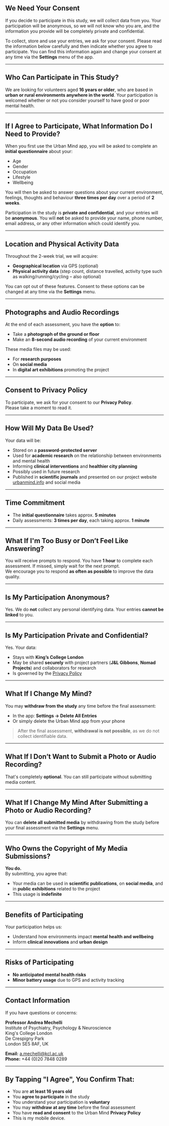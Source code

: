 ## We Need Your Consent

If you decide to participate in this study, we will collect data from you. Your participation will be anonymous, so we will not know who you are, and the information you provide will be completely private and confidential.

To collect, store and use your entries, we ask for your consent. Please read the information below carefully and then indicate whether you agree to participate. You can find this information again and change your consent at any time via the **Settings** menu of the app.

---

## Who Can Participate in This Study?

We are looking for volunteers aged **16 years or older**, who are based in **urban or rural environments anywhere in the world**. Your participation is welcomed whether or not you consider yourself to have good or poor mental health.

---

## If I Agree to Participate, What Information Do I Need to Provide?

When you first use the Urban Mind app, you will be asked to complete an **initial questionnaire** about your:

- Age  
- Gender  
- Occupation  
- Lifestyle  
- Wellbeing  

You will then be asked to answer questions about your current environment, feelings, thoughts and behaviour **three times per day** over a period of **2 weeks**.

Participation in the study is **private and confidential**, and your entries will be **anonymous**. You will **not** be asked to provide your name, phone number, email address, or any other information which could identify you.

---

## Location and Physical Activity Data

Throughout the 2-week trial, we will acquire:

- **Geographical location** via GPS (optional)
- **Physical activity data** (step count, distance travelled, activity type such as walking/running/cycling – also optional)

You can opt out of these features. Consent to these options can be changed at any time via the **Settings** menu.

---

## Photographs and Audio Recordings

At the end of each assessment, you have the **option** to:

- Take a **photograph of the ground or floor**
- Make an **8-second audio recording** of your current environment

These media files may be used:

- For **research purposes**
- On **social media**
- In **digital art exhibitions** promoting the project

---

## Consent to Privacy Policy

To participate, we ask for your consent to our **Privacy Policy**.  
Please take a moment to read it.

---

## How Will My Data Be Used?

Your data will be:

- Stored on a **password-protected server**
- Used for **academic research** on the relationship between environments and mental health
- Informing **clinical interventions** and **healthier city planning**
- Possibly used in future research
- Published in **scientific journals** and presented on our project website [urbanmind.info](http://www.urbanmind.info) and social media

---

## Time Commitment

- The **initial questionnaire** takes approx. **5 minutes**
- Daily assessments: **3 times per day**, each taking approx. **1 minute**

---

## What If I'm Too Busy or Don’t Feel Like Answering?

You will receive prompts to respond. You have **1 hour** to complete each assessment. If missed, simply wait for the next prompt.  
We encourage you to respond **as often as possible** to improve the data quality.

---

## Is My Participation Anonymous?

Yes. We do **not** collect any personal identifying data. Your entries **cannot be linked** to you.

---

## Is My Participation Private and Confidential?

Yes. Your data:

- Stays with **King’s College London**
- May be shared **securely** with project partners (**J&L Gibbons**, **Nomad Projects**) and collaborators for research
- Is governed by the [Privacy Policy](#)

---

## What If I Change My Mind?

You may **withdraw from the study** any time before the final assessment:

- In the app: **Settings → Delete All Entries**
- Or simply delete the Urban Mind app from your phone

> After the final assessment, **withdrawal is not possible**, as we do not collect identifiable data.

---

## What If I Don’t Want to Submit a Photo or Audio Recording?

That's completely **optional**. You can still participate without submitting media content.

---

## What If I Change My Mind After Submitting a Photo or Audio Recording?

You can **delete all submitted media** by withdrawing from the study before your final assessment via the **Settings** menu.

---

## Who Owns the Copyright of My Media Submissions?

**You do.**  
By submitting, you agree that:

- Your media can be used in **scientific publications**, on **social media**, and in **public exhibitions** related to the project
- This usage is **indefinite**

---

## Benefits of Participating

Your participation helps us:

- Understand how environments impact **mental health and wellbeing**
- Inform **clinical innovations** and **urban design**

---

## Risks of Participating

- **No anticipated mental health risks**
- **Minor battery usage** due to GPS and activity tracking

---

## Contact Information

If you have questions or concerns:

**Professor Andrea Mechelli**  
Institute of Psychiatry, Psychology & Neuroscience  
King's College London  
De Crespigny Park  
London SE5 8AF, UK  

**Email:** [a.mechelli@kcl.ac.uk](mailto:a.mechelli@kcl.ac.uk)  
**Phone:** +44 (0)20 7848 0289

---

## By Tapping "I Agree", You Confirm That:

- You are **at least 16 years old**
- You **agree to participate** in the study
- You understand your participation is **voluntary**
- You may **withdraw at any time** before the final assessment
- You have **read and consent** to the Urban Mind **Privacy Policy**
- This is my mobile device.


